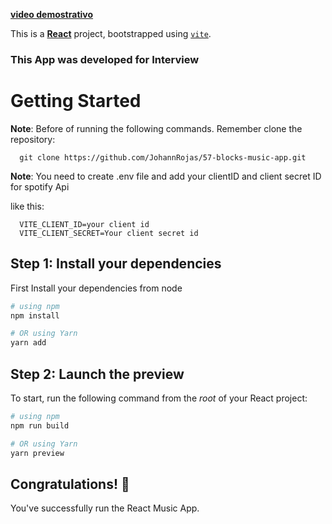 [**video demostrativo**](https://res.cloudinary.com/dgaj4guee/video/upload/v1711677888/Screen_Recording_Mar_28_k4a7ai.mp4)

This is a [**React**](https://reactnative.dev) project, bootstrapped using [`vite`](https://vitejs.dev/).

### This App was developed for Interview

# Getting Started

**Note**: Before of running the following commands. Remember clone the repository:

```
  git clone https://github.com/JohannRojas/57-blocks-music-app.git
```

**Note**: You need to create .env file and add your clientID and client secret ID for spotify Api

like this:

```
  VITE_CLIENT_ID=your client id
  VITE_CLIENT_SECRET=Your client secret id
```

## Step 1: Install your dependencies

First Install your dependencies from node

```bash
# using npm
npm install

# OR using Yarn
yarn add
```

## Step 2: Launch the preview

To start, run the following command from the _root_ of your React project:

```bash
# using npm
npm run build

# OR using Yarn
yarn preview
```

## Congratulations! 🥳

You've successfully run the React Music App.
